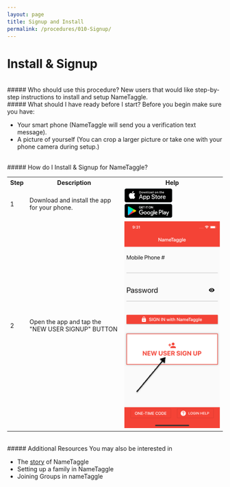 ```yaml
---
layout: page
title: Signup and Install
permalink: /procedures/010-Signup/
---
```


<h1 class="perm-marker">Install & Signup</h1>

<br>
##### Who should use this procedure?
New users that would like step-by-step instructions to install and setup NameTaggle.

<br>
##### What should I have ready before I start?
Before you begin make sure you have:
<ul class="release-bullets">
<li> Your smart phone (NameTaggle will send you a verification text message).</li>
<li> A picture of yourself (You can crop a larger picture or take one with your phone camera during setup.)</li>
</ul>

<br>
##### How do I Install & Signup for NameTaggle?
<table class="procedure-table">
  <tr>
    <th>Step</th>
    <th>Description</th>
    <th>Help</th>
  </tr>
  <tr>
    <td>1</td>
    <td>Download and install the app for your phone. </td>
    <td>
      <a href="https://apps.apple.com/us/app/nametaggle/id1479297455"><img height="50%" width="50%" src ="/assets/download-app-store.png"></a>
      <br>
      <a href="https://play.google.com/store/apps/details?id=com.nametaggle.nametaggle&hl=en_US"><img  height="50%" width="50%" src ="/assets/download-google-play.png"></a>
    </td>
  </tr>
  <tr>
    <td>2</td>
    <td>Open the app and tap the "NEW USER SIGNUP" BUTTON</td>
    <td><img src="assets/index-52b6ff02.png"></td>
  </tr>
</table>

<br>
##### Additional Resources
You may also be interested in
<ul class="release-bullets">
<li>The <a class="" href="/about/">story</a> of NameTaggle</li>
<li>Setting up a family in NameTaggle</li>
<li>Joining Groups in nameTaggle</li>
</ul>
